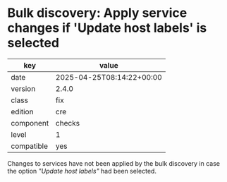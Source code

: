 [//]: # (werk v2)
# Bulk discovery: Apply service changes if 'Update host labels' is selected

key        | value
---------- | ---
date       | 2025-04-25T08:14:22+00:00
version    | 2.4.0
class      | fix
edition    | cre
component  | checks
level      | 1
compatible | yes

Changes to services have not been applied by the bulk discovery in case the
option _"Update host labels"_ had been selected.
